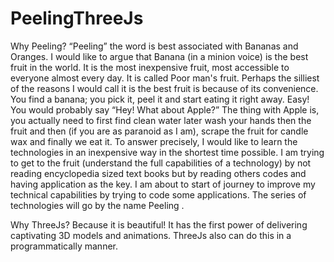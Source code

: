 # PeelingThreeJs

Why Peeling?
“Peeling” the word is best associated with Bananas and Oranges. I would like to argue that Banana (in a minion voice) is the best fruit in the world. It is the most inexpensive fruit, most accessible to everyone almost every day. It is called Poor man's fruit. Perhaps the silliest of the reasons I would call it is the best fruit is because of its convenience. You find a banana; you pick it, peel it and start eating it right away. Easy! You would probably say “Hey! What about Apple?” The thing with Apple is, you actually need to first find clean water later wash your hands then the fruit and then (if you are as paranoid as I am), scrape the fruit for candle wax and finally we eat it. 
To answer precisely, I would like to learn the technologies in an inexpensive way in the shortest time possible. I am trying to get to the fruit (understand the full capabilities of a technology) by not reading encyclopedia sized text books but by reading others codes and having application as the key. I am about to start of journey to improve my technical capabilities by trying to code some applications. The series of technologies will go by the name Peeling <name of the technology>.

Why ThreeJs?
Because it is beautiful! It has the first power of delivering captivating 3D models and animations. ThreeJs also can do this in a programmatically manner. 
